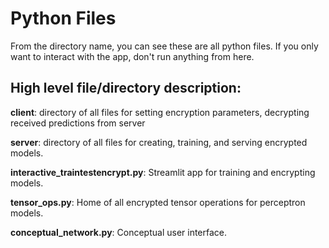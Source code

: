 # Python Files

From the directory name, you can see these are all python files. If you only want to interact with the app, don't run anything from here. 

## High level file/directory description:

<b>client</b>: directory of all files for setting encryption parameters, decrypting received predictions from server

<b>server</b>: directory of all files for creating, training, and serving encrypted models.

<b>interactive_traintestencrypt.py</b>: Streamlit app for training and encrypting models. 

<b>tensor_ops.py</b>: Home of all encrypted tensor operations for perceptron models. 

<b>conceptual_network.py</b>: Conceptual user interface. 
